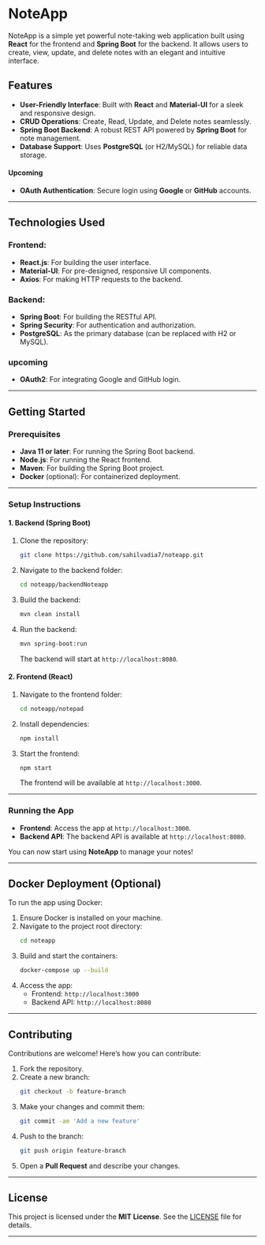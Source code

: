 # NoteApp

NoteApp is a simple yet powerful note-taking web application built using **React** for the frontend and **Spring Boot** for the backend. It allows users to create, view, update, and delete notes with an elegant and intuitive interface.

## Features

- **User-Friendly Interface**: Built with **React** and **Material-UI** for a sleek and responsive design.
- **CRUD Operations**: Create, Read, Update, and Delete notes seamlessly.
- **Spring Boot Backend**: A robust REST API powered by **Spring Boot** for note management.
- **Database Support**: Uses **PostgreSQL** (or H2/MySQL) for reliable data storage.

#### Upcoming
- **OAuth Authentication**: Secure login using **Google** or **GitHub** accounts.

---

## Technologies Used

### Frontend:
- **React.js**: For building the user interface.
- **Material-UI**: For pre-designed, responsive UI components.
- **Axios**: For making HTTP requests to the backend.

### Backend:
- **Spring Boot**: For building the RESTful API.
- **Spring Security**: For authentication and authorization.
- **PostgreSQL**: As the primary database (can be replaced with H2 or MySQL).

### upcoming
- **OAuth2**: For integrating Google and GitHub login.


---

## Getting Started

### Prerequisites

- **Java 11 or later**: For running the Spring Boot backend.
- **Node.js**: For running the React frontend.
- **Maven**: For building the Spring Boot project.
- **Docker** (optional): For containerized deployment.

---

### Setup Instructions

#### 1. Backend (Spring Boot)

1. Clone the repository:
   ```bash
   git clone https://github.com/sahilvadia7/noteapp.git
   ```

2. Navigate to the backend folder:
   ```bash
   cd noteapp/backendNoteapp
   ```

3. Build the backend:
   ```bash
   mvn clean install
   ```

4. Run the backend:
   ```bash
   mvn spring-boot:run
   ```

   The backend will start at `http://localhost:8080`.

#### 2. Frontend (React)

1. Navigate to the frontend folder:
   ```bash
   cd noteapp/notepad
   ```

2. Install dependencies:
   ```bash
   npm install
   ```

3. Start the frontend:
   ```bash
   npm start
   ```

   The frontend will be available at `http://localhost:3000`.

---

### Running the App

- **Frontend**: Access the app at `http://localhost:3000`.
- **Backend API**: The backend API is available at `http://localhost:8080`.

You can now start using **NoteApp** to manage your notes!

---

## Docker Deployment (Optional)

To run the app using Docker:

1. Ensure Docker is installed on your machine.
2. Navigate to the project root directory:
   ```bash
   cd noteapp
   ```
3. Build and start the containers:
   ```bash
   docker-compose up --build
   ```
4. Access the app:
   - Frontend: `http://localhost:3000`
   - Backend API: `http://localhost:8080`

---

## Contributing

Contributions are welcome! Here’s how you can contribute:

1. Fork the repository.
2. Create a new branch:
   ```bash
   git checkout -b feature-branch
   ```
3. Make your changes and commit them:
   ```bash
   git commit -am 'Add a new feature'
   ```
4. Push to the branch:
   ```bash
   git push origin feature-branch
   ```
5. Open a **Pull Request** and describe your changes.

---

## License

This project is licensed under the **MIT License**. See the [LICENSE](LICENSE) file for details.

---
